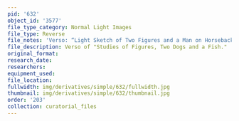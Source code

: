 ```yaml
---
pid: '632'
object_id: '3577'
file_type_category: Normal Light Images
file_type: Reverse
file_notes: 'Verso: “Light Sketch of Two Figures and a Man on Horseback”'
file_description: Verso of "Studies of Figures, Two Dogs and a Fish."
original_format:
research_date:
researchers:
equipment_used:
file_location:
fullwidth: img/derivatives/simple/632/fullwidth.jpg
thumbnail: img/derivatives/simple/632/thumbnail.jpg
order: '203'
collection: curatorial_files
---
```

